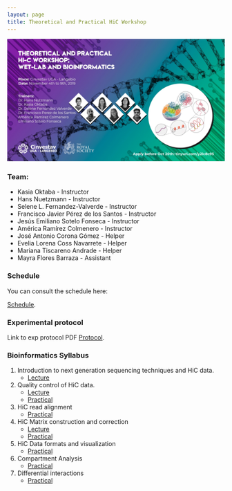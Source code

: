 ```yaml
---
layout: page
title: Theoretical and Practical HiC Workshop
---
```


![](img/Flyer_HiC_Workshop.jpg)

### Team:

* Kasia Oktaba - Instructor
* Hans Nuetzmann - Instructor
* Selene L. Fernandez-Valverde - Instructor
* Francisco Javier Pérez de los Santos - Instructor
* Jesús Emiliano Sotelo Fonseca - Instructor
* América Ramírez Colmenero - Instructor
* José Antonio Corona Gómez - Helper
* Evelia Lorena Coss Navarrete - Helper
* Mariana Tiscareno Andrade - Helper
* Mayra Flores Barraza - Assistant

### Schedule

You can consult the schedule here: 

[Schedule](https://docs.google.com/document/d/1ToIqbE2ANcaL2NIeprm4A3_wXU54vLlRay7s1IzhuKo/edit?usp=sharing).

### Experimental protocol

Link to exp protocol PDF
[Protocol](SLIDES/Hi_C_workshop_protocol_Final.pdf).

### Bioinformatics Syllabus

1. Introduction to next generation sequencing techniques and HiC data. 
	* [Lecture](SLIDES/01_HiCWorkshop_Intro_to_NGS.pdf)
2. Quality control of HiC data.
	* [Lecture](SLIDES/01_lecture_mapping_filtering.pdf)
	* [Practical](01-quality.html)
3. HiC read alignment
	* [Practical](03-hicup.html)
4. HiC Matrix construction and correction
	* [Lecture](SLIDES/02_lecture_matrix_binning_correction.pdf)
	* [Practical](04-matrix.html)
5. HiC Data formats and visualization
	* [Practical](05-visualization.html)
6. Compartment Analysis
	* [Practical](06-feature_calling.html)
7. Differential interactions
	* [Practical](07_diffhic.html)
	





